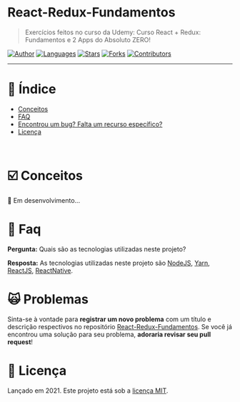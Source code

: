 # React-Redux-Fundamentos

> Exercícios feitos no curso da Udemy:  Curso React + Redux: Fundamentos e 2 Apps do Absoluto ZERO!

[![Author](https://img.shields.io/badge/author-phellippe-662d91?style=flat-square)](https://github.com/phellippe)
[![Languages](https://img.shields.io/github/languages/count/phellippe/React-Redux-Fundamentos?color=%23662d91&style=flat-square)](#)
[![Stars](https://img.shields.io/github/stars/phellippe/React-Redux-Fundamentos?color=662d91&style=flat-square)](https://github.com/phellippe/React-Redux-Fundamentos/stargazers)
[![Forks](https://img.shields.io/github/forks/phellippe/React-Redux-Fundamentos?color=%23662d91&style=flat-square)](https://github.com/phellippe/React-Redux-Fundamentos/network/members)
[![Contributors](https://img.shields.io/github/contributors/phellippe/React-Redux-Fundamentos?color=662d91&style=flat-square)](https://github.com/phellippe/React-Redux-Fundamentos/graphs/contributors)

---

# :pushpin: Índice

* [Conceitos](#ballot_box_with_check-conceitos)
* [FAQ](#postbox-faq)
* [Encontrou um bug? Falta um recurso específico?](#scream_cat-problemas)
* [Licença](#closed_book-licença)

<br />

# :ballot_box_with_check: Conceitos

:construction: Em desenvolvimento...

# :postbox: Faq

**Pergunta:** Quais são as tecnologias utilizadas neste projeto?

**Resposta:** 
As tecnologias utilizadas neste projeto são [NodeJS](https://nodejs.org/en/), [Yarn](https://yarnpkg.com/), [ReactJS](https://pt-br.reactjs.org/), [ReactNative](https://reactnative.dev/).

# :scream_cat: Problemas

Sinta-se à vontade para **registrar um novo problema** com um título e descrição respectivos no repositório [React-Redux-Fundamentos](https://github.com/phellippe/React-Redux-Fundamentos/issues). Se você já encontrou uma solução para seu problema, **adoraria revisar seu pull request**!

# :closed_book: Licença

Lançado em 2021.
Este projeto está sob a [licença MIT](https://github.com/phellippe/GoStack-11/blob/main/LICENSE).
